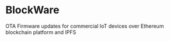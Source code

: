 # BlockWare
OTA Firmware updates for commercial IoT devices over Ethereum blockchain platform and IPFS
